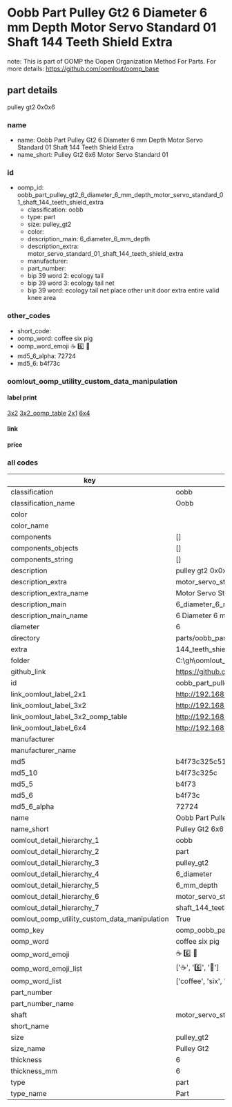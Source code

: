 # Oobb Part Pulley Gt2 6 Diameter 6 mm Depth Motor Servo Standard 01 Shaft 144 Teeth Shield Extra  

note: This is part of OOMP the Oopen Organization Method For Parts. For more details: https://github.com/oomlout/oomp_base

##  part details
  



pulley gt2 0x0x6



### name
* name: Oobb Part Pulley Gt2 6 Diameter 6 mm Depth Motor Servo Standard 01 Shaft 144 Teeth Shield Extra
* name_short: Pulley Gt2 6x6 Motor Servo Standard 01
### id
* oomp_id: oobb_part_pulley_gt2_6_diameter_6_mm_depth_motor_servo_standard_01_shaft_144_teeth_shield_extra
  * classification: oobb
  * type: part
  * size: pulley_gt2
  * color: 
  * description_main: 6_diameter_6_mm_depth
  * description_extra: motor_servo_standard_01_shaft_144_teeth_shield_extra
  * manufacturer: 
  * part_number: 
  * bip 39 word 2: ecology tail
  * bip 39 word 3: ecology tail net
  * bip 39 word: ecology tail net place other unit door extra entire valid knee area

### other_codes
* short_code: 
* oomp_word: coffee six pig
* oomp_word_emoji :coffee: :six: :pig:
* md5_6_alpha: 72724
* md5_6: b4f73c






### oomlout_oomp_utility_custom_data_manipulation
#### label print
[3x2](http://192.168.1.245:1112/?label=oomp%2072724)
[3x2_oomp_table](http://192.168.1.108:1112/?label=oomp%2072724)
[2x1](http://192.168.1.242:1112/?label=oomp%2072724)
[6x4](http://192.168.1.55:1112/?label=oomp%2072724)    

#### link

                              

#### price







### all codes 
| key | value |  
| --- | --- |  
| classification | oobb |  
| classification_name | Oobb |  
| color |  |  
| color_name |  |  
| components | [] |  
| components_objects | [] |  
| components_string | [] |  
| description | pulley gt2 0x0x6 |  
| description_extra | motor_servo_standard_01_shaft_144_teeth_shield_extra |  
| description_extra_name | Motor Servo Standard 01 Shaft 144 Teeth Shield Extra |  
| description_main | 6_diameter_6_mm_depth |  
| description_main_name | 6 Diameter 6 mm Depth |  
| diameter | 6 |  
| directory | parts/oobb_part_pulley_gt2_6_diameter_6_mm_depth_motor_servo_standard_01_shaft_144_teeth_shield_extra |  
| extra | 144_teeth_shield |  
| folder | C:\gh\oomlout_oobb_version_4_generated_parts\things\oobb_part_pulley_gt2_6_diameter_6_mm_depth_motor_servo_standard_01_shaft_144_teeth_shield_extra |  
| github_link | https://github.com/oomlout/oomlout_oomp_part_src/tree/main/parts/oobb_part_pulley_gt2_6_diameter_6_mm_depth_motor_servo_standard_01_shaft_144_teeth_shield_extra |  
| id | oobb_part_pulley_gt2_6_diameter_6_mm_depth_motor_servo_standard_01_shaft_144_teeth_shield_extra |  
| link_oomlout_label_2x1 | http://192.168.1.242:1112/?label=oomp%2072724 |  
| link_oomlout_label_3x2 | http://192.168.1.245:1112/?label=oomp%2072724 |  
| link_oomlout_label_3x2_oomp_table | http://192.168.1.108:1112/?label=oomp%2072724 |  
| link_oomlout_label_6x4 | http://192.168.1.55:1112/?label=oomp%2072724 |  
| manufacturer |  |  
| manufacturer_name |  |  
| md5 | b4f73c325c51082fb6ce8a5d29775230 |  
| md5_10 | b4f73c325c |  
| md5_5 | b4f73 |  
| md5_6 | b4f73c |  
| md5_6_alpha | 72724 |  
| name | Oobb Part Pulley Gt2 6 Diameter 6 mm Depth Motor Servo Standard 01 Shaft 144 Teeth Shield Extra |  
| name_short | Pulley Gt2 6x6 Motor Servo Standard 01 |  
| oomlout_detail_hierarchy_1 | oobb |  
| oomlout_detail_hierarchy_2 | part |  
| oomlout_detail_hierarchy_3 | pulley_gt2 |  
| oomlout_detail_hierarchy_4 | 6_diameter |  
| oomlout_detail_hierarchy_5 | 6_mm_depth |  
| oomlout_detail_hierarchy_6 | motor_servo_standard_01 |  
| oomlout_detail_hierarchy_7 | shaft_144_teeth_shield_extra |  
| oomlout_oomp_utility_custom_data_manipulation | True |  
| oomp_key | oomp_oobb_part_pulley_gt2_6_diameter_6_mm_depth_motor_servo_standard_01_shaft_144_teeth_shield_extra |  
| oomp_word | coffee six pig |  
| oomp_word_emoji | :coffee: :six: :pig: |  
| oomp_word_emoji_list | [':coffee:', ':six:', ':pig:'] |  
| oomp_word_list | ['coffee', 'six', 'pig'] |  
| part_number |  |  
| part_number_name |  |  
| shaft | motor_servo_standard_01 |  
| short_name |  |  
| size | pulley_gt2 |  
| size_name | Pulley Gt2 |  
| thickness | 6 |  
| thickness_mm | 6 |  
| type | part |  
| type_name | Part |  
